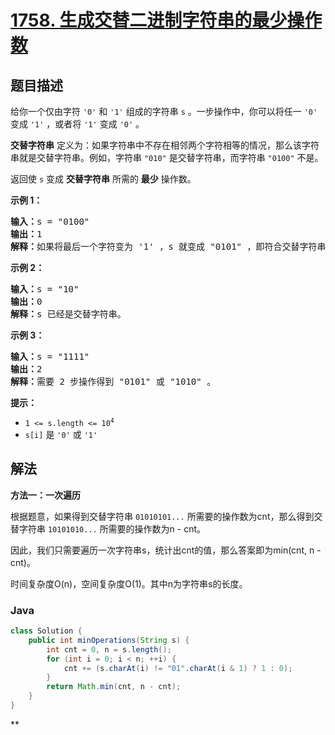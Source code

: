 # [1758. 生成交替二进制字符串的最少操作数](https://leetcode.cn/problems/minimum-changes-to-make-alternating-binary-string)

## 题目描述

<p>给你一个仅由字符 <code>'0'</code> 和 <code>'1'</code> 组成的字符串 <code>s</code> 。一步操作中，你可以将任一 <code>'0'</code> 变成 <code>'1'</code> ，或者将 <code>'1'</code> 变成 <code>'0'</code> 。</p>

<p><strong>交替字符串</strong> 定义为：如果字符串中不存在相邻两个字符相等的情况，那么该字符串就是交替字符串。例如，字符串 <code>"010"</code> 是交替字符串，而字符串 <code>"0100"</code> 不是。</p>

<p>返回使 <code>s</code> 变成 <strong>交替字符串</strong> 所需的 <strong>最少</strong> 操作数。</p>



<p><strong>示例 1：</strong></p>

<pre><strong>输入：</strong>s = "0100"
<strong>输出：</strong>1
<strong>解释：</strong>如果将最后一个字符变为 '1' ，s 就变成 "0101" ，即符合交替字符串定义。
</pre>

<p><strong>示例 2：</strong></p>

<pre><strong>输入：</strong>s = "10"
<strong>输出：</strong>0
<strong>解释：</strong>s 已经是交替字符串。
</pre>

<p><strong>示例 3：</strong></p>

<pre><strong>输入：</strong>s = "1111"
<strong>输出：</strong>2
<strong>解释：</strong>需要 2 步操作得到 "0101" 或 "1010" 。
</pre>



<p><strong>提示：</strong></p>

<ul>
	<li><code>1 &lt;= s.length &lt;= 10<sup>4</sup></code></li>
	<li><code>s[i]</code> 是 <code>'0'</code> 或 <code>'1'</code></li>
</ul>

## 解法

**方法一：一次遍历**

根据题意，如果得到交替字符串 `01010101...` 所需要的操作数为cnt，那么得到交替字符串 `10101010...` 所需要的操作数为n - cnt。

因此，我们只需要遍历一次字符串s，统计出cnt的值，那么答案即为min(cnt, n - cnt)。

时间复杂度O(n)，空间复杂度O(1)。其中n为字符串s的长度。

### **Java**

```java
class Solution {
    public int minOperations(String s) {
        int cnt = 0, n = s.length();
        for (int i = 0; i < n; ++i) {
            cnt += (s.charAt(i) != "01".charAt(i & 1) ? 1 : 0);
        }
        return Math.min(cnt, n - cnt);
    }
}
```

**
